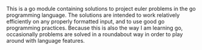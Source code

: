 This is a go module containing solutions to project euler problems in the go programming language.
The solutions are intended to work relatively efficiently on any properly formatted input, and to use
good go programming practices. Because this is also the way I am learning go, occasionally problems
are solved in a roundabout way in order to play around with language features.